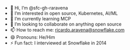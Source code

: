 - 👋 Hi, I’m @sfc-gh-raravena
- 👀 I’m interested in open source, Kubernetes, AI/ML
- 🌱 I’m currently learning MCP
- 💞️ I’m looking to collaborate on anything open source
- 📫 How to reach me: ricardo.aravena@snowflake.com
- 😄 Pronouns: He/Him
- ⚡ Fun fact: I interviewed at Snowflake in 2014

<!---
sfc-gh-raravena/sfc-gh-raravena is a ✨ special ✨ repository because its `README.md` (this file) appears on your GitHub profile.
You can click the Preview link to take a look at your changes.
--->
